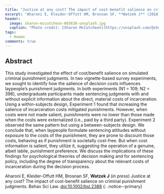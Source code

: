 ```yaml
---
title: "Justice at any cost? The impact of cost-benefit salience on criminal punishment judgments"
excerpt: "Aharoni E, Kleider-Offutt HM, Brosnan SF, **Watzek J** (2018) Behav Sci Law"
header:
  image: sharon-mccutcheon-665638-unsplash.jpg
  caption: "Photo credit: [Sharon McCutcheon](https://unsplash.com/@sharonmccutcheon)"
tags:
  - Human
comments: true
---
```


## Abstract

This study investigated the effect of cost/benefit salience on simulated criminal punishment judgments. In two vignette-based survey experiments, we sought to identify how the salience of decision costs influences laypeople’s punishment judgments. In both experiments (N1 = 109; N2 = 398), undergraduate participants made sentencing judgments with and without explicit information about the direct, material costs of incarceration. Using a within-subjects design, Experiment 1 found that increasing the salience of incarceration costs mitigated punishments. However, when costs were not made salient, punishments were no lower than those made when the costs were externalized (i.e., paid by a third party). Experiment 2 observed the same pattern but using a between-subjects design. We conclude that, when laypeople formulate sentencing attitudes without exposure to the costs of the punishment, they are prone to discount those costs, behaving as if punishment is societally cost-free. But when cost information is salient, they utilize it, suggesting the operation of a genuine, albeit labile, punishment preference. We discuss the implications of these findings for psychological theories of decision making and for sentencing policy, including the degree of transparency about the relevant costs of incarceration during the decision process.

Aharoni E, Kleider-Offutt HM, Brosnan SF, **Watzek J** (*in press*) Justice at any cost? The impact of cost-benefit salience on criminal punishment judgments. Behav Sci Law. [doi:10.1002/bsl.2388](https://doi.org/10.1002/bsl.2388)
{: .notice--primary}